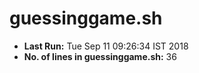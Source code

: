 # guessinggame.sh
* **Last Run:** Tue Sep 11 09:26:34 IST 2018  
* **No. of lines in guessinggame.sh:** 36  
